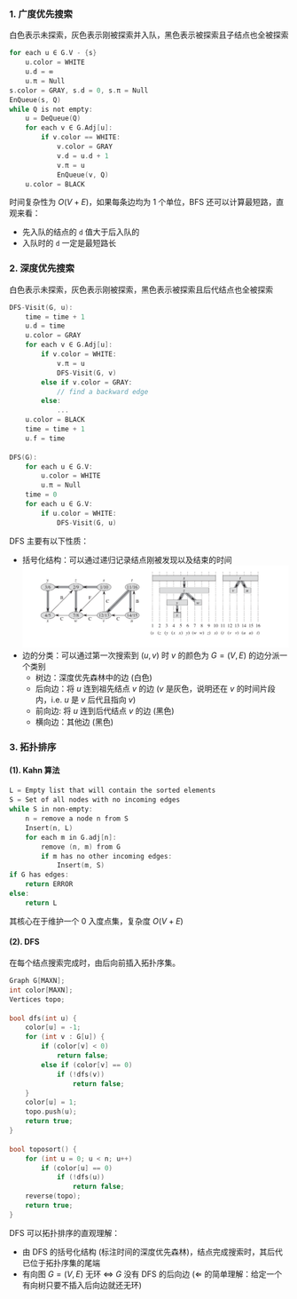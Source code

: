 ### 1. 广度优先搜索

白色表示未探索，灰色表示刚被探索并入队，黑色表示被探索且子结点也全被探索

```C
for each u ∈ G.V - {s}
    u.color = WHITE
    u.d = ∞
    u.π = Null
s.color = GRAY, s.d = 0, s.π = Null
EnQueue(s, Q)
while Q is not empty:
    u = DeQueue(Q)
    for each v ∈ G.Adj[u]:
        if v.color == WHITE:
            v.color = GRAY
            v.d = u.d + 1
            v.π = u
            EnQueue(v, Q)
    u.color = BLACK
```

时间复杂性为 $O(V+E)$，如果每条边均为 1 个单位，BFS 还可以计算最短路，直观来看：

-   先入队的结点的 `d` 值大于后入队的
-   入队时的 `d` 一定是最短路长

### 2. 深度优先搜索

白色表示未探索，灰色表示刚被探索，黑色表示被探索且后代结点也全被探索

```C
DFS-Visit(G, u):
    time = time + 1
    u.d = time
    u.color = GRAY
    for each v ∈ G.Adj[u]:
        if v.color = WHITE:
            v.π = u
            DFS-Visit(G, v)
        else if v.color = GRAY:
            // find a backward edge
        else:
            ...
    u.color = BLACK
    time = time + 1
    u.f = time

DFS(G):
    for each u ∈ G.V:
        u.color = WHITE
        u.π = Null
    time = 0
    for each u ∈ G.V:
        if u.color = WHITE:
            DFS-Visit(G, u)
```

DFS 主要有以下性质：

-   括号化结构：可以通过递归记录结点刚被发现以及结束的时间
    <img src="./img/pstr.png">
-   边的分类：可以通过第一次搜索到 $(u,v)$ 时 $v$ 的颜色为 $G=(V,E)$ 的边分派一个类别
    -   树边：深度优先森林中的边 (白色)
    -   后向边：将 $u$ 连到祖先结点 $v$ 的边 ($v$ 是灰色，说明还在 $v$ 的时间片段内，i.e. $u$ 是 $v$ 后代且指向 $v$)
    -   前向边: 将 $u$ 连到后代结点 $v$ 的边 (黑色)
    -   横向边：其他边 (黑色)

### 3. 拓扑排序

#### (1). Kahn 算法

```C
L = Empty list that will contain the sorted elements
S = Set of all nodes with no incoming edges
while S in non-empty:
    n = remove a node n from S
    Insert(n, L)
    for each m in G.adj[n]:
        remove (n, m) from G
        if m has no other incoming edges:
            Insert(m, S)
if G has edges:
    return ERROR
else:
    return L
```

其核心在于维护一个 0 入度点集，复杂度 $O(V+E)$

#### (2). DFS

在每个结点搜索完成时，由后向前插入拓扑序集。

```C
Graph G[MAXN];
int color[MAXN];
Vertices topo;

bool dfs(int u) {
    color[u] = -1;
    for (int v : G[u]) {
        if (color[v] < 0)
            return false;
        else if (color[v] == 0)
            if (!dfs(v))
                return false;
    }
    color[u] = 1;
    topo.push(u);
    return true;
}

bool toposort() {
    for (int u = 0; u < n; u++)
        if (color[u] == 0)
            if (!dfs(u))
                return false;
    reverse(topo);
    return true;
}
```

DFS 可以拓扑排序的直观理解：

-   由 DFS 的括号化结构 (标注时间的深度优先森林)，结点完成搜索时，其后代已位于拓扑序集的尾端
-   有向图 $G=(V,E)$ 无环 $\Longleftrightarrow$ $G$ 没有 DFS 的后向边 ($\Leftarrow$ 的简单理解：给定一个有向树只要不插入后向边就还无环)
